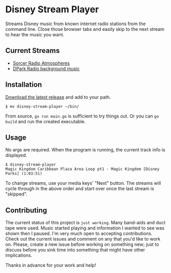 # Disney Stream Player

Streams Disney music from known internet radio stations from the command line.
Close those browser tabs and easily skip to the next stream to hear the music
you want.

## Current Streams

- [Sorcer Radio Atmospheres](http://srsounds.com/popperSRloops.php)
- [DPark Radio background music](https://www.dparkradio.com/dparkradioplayerbm.html)

## Installation

[Download the latest
release](https://github.com/codegoalie/disney-stream-player/releases) and add
to your path.

```
$ mv disney-stream-player ~/bin/
```

From source, `go run main.go` is sufficient to try things out. Or you can `go
build` and run the created executable. 

## Usage

No args are required. When the program is running, the current track info is
displayed.

```
$ disney-stream-player
Magic Kingdom Caribbean Plaza Area Loop pt1 - Magic Kingdom [Disney Parks] (1:03:51)
```

To change streams, use your media keys' "Next" button. The streams will cycle
through in the above order and start over once the last stream is "skipped".

## Contributing

The current status of this project is `just working`. Many band-aids and duct
tape were used. Music started playing and information I wanted to see was shown
then I paused. I'm very much open to accepting contributions. Check out the 
current issues and comment on any that you'd like to work on. Please, create a
new issue before working on something new; just to discuss before you sink time
into something that might have other implications.

Thanks in advance for your work and help!
